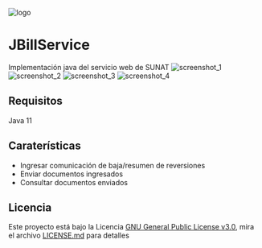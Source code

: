 ![logo](https://github.com/anthonyrponte/JBillService/blob/master/res/logo.png)
# JBillService
Implementación java del servicio web de SUNAT 
![screenshot_1](https://github.com/anthonyrponte/JBillService/blob/master/res/screenshot_1.png)
![screenshot_2](https://github.com/anthonyrponte/JBillService/blob/master/res/screenshot_2.png)
![screenshot_3](https://github.com/anthonyrponte/JBillService/blob/master/res/screenshot_3.png)
![screenshot_4](https://github.com/anthonyrponte/JBillService/blob/master/res/screenshot_4.png)
## Requisitos
Java 11
## Caraterísticas
* Ingresar comunicación de baja/resumen de reversiones
* Enviar documentos ingresados
* Consultar documentos enviados
## Licencia
Este proyecto está bajo la Licencia [GNU General Public License v3.0](https://www.gnu.org/licenses/gpl-3.0.html), mira el archivo [LICENSE.md](https://github.com/anthonyrponte/JBillService/blob/master/LICENSE) para detalles